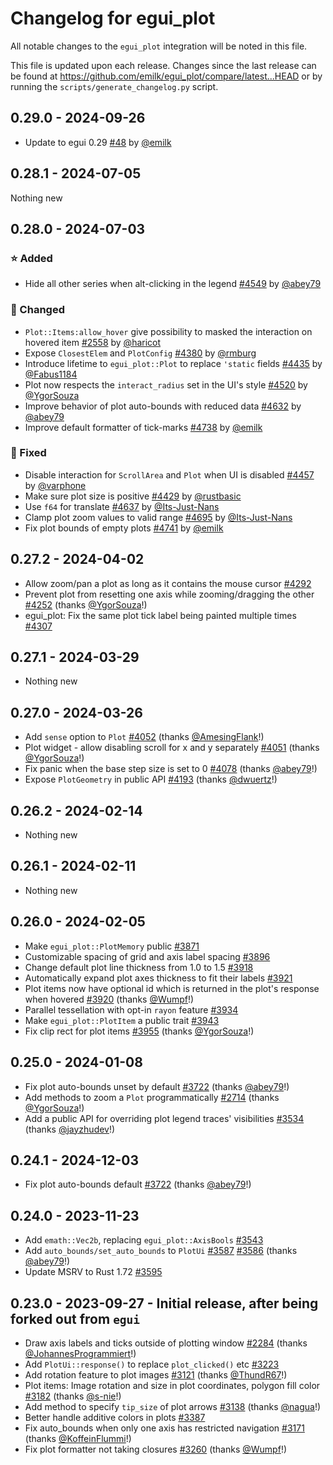 # Changelog for egui_plot

All notable changes to the `egui_plot` integration will be noted in this file.

This file is updated upon each release.
Changes since the last release can be found at <https://github.com/emilk/egui_plot/compare/latest...HEAD> or by running the `scripts/generate_changelog.py` script.

## 0.29.0 - 2024-09-26

- Update to egui 0.29 [#48](https://github.com/emilk/egui_plot/pull/48) by [@emilk](https://github.com/emilk)

## 0.28.1 - 2024-07-05

Nothing new

## 0.28.0 - 2024-07-03

### ⭐ Added

- Hide all other series when alt-clicking in the legend [#4549](https://github.com/emilk/egui/pull/4549) by [@abey79](https://github.com/abey79)

### 🔧 Changed

- `Plot::Items:allow_hover` give possibility to masked the interaction on hovered item [#2558](https://github.com/emilk/egui/pull/2558) by [@haricot](https://github.com/haricot)
- Expose `ClosestElem` and `PlotConfig` [#4380](https://github.com/emilk/egui/pull/4380) by [@rmburg](https://github.com/rmburg)
- Introduce lifetime to `egui_plot::Plot` to replace `'static` fields [#4435](https://github.com/emilk/egui/pull/4435) by [@Fabus1184](https://github.com/Fabus1184)
- Plot now respects the `interact_radius` set in the UI's style [#4520](https://github.com/emilk/egui/pull/4520) by [@YgorSouza](https://github.com/YgorSouza)
- Improve behavior of plot auto-bounds with reduced data [#4632](https://github.com/emilk/egui/pull/4632) by [@abey79](https://github.com/abey79)
- Improve default formatter of tick-marks [#4738](https://github.com/emilk/egui/pull/4738) by [@emilk](https://github.com/emilk)

### 🐛 Fixed

- Disable interaction for `ScrollArea` and `Plot` when UI is disabled [#4457](https://github.com/emilk/egui/pull/4457) by [@varphone](https://github.com/varphone)
- Make sure plot size is positive [#4429](https://github.com/emilk/egui/pull/4429) by [@rustbasic](https://github.com/rustbasic)
- Use `f64` for translate [#4637](https://github.com/emilk/egui/pull/4637) by [@Its-Just-Nans](https://github.com/Its-Just-Nans)
- Clamp plot zoom values to valid range [#4695](https://github.com/emilk/egui/pull/4695) by [@Its-Just-Nans](https://github.com/Its-Just-Nans)
- Fix plot bounds of empty plots [#4741](https://github.com/emilk/egui/pull/4741) by [@emilk](https://github.com/emilk)

## 0.27.2 - 2024-04-02

- Allow zoom/pan a plot as long as it contains the mouse cursor [#4292](https://github.com/emilk/egui/pull/4292)
- Prevent plot from resetting one axis while zooming/dragging the other [#4252](https://github.com/emilk/egui/pull/4252) (thanks [@YgorSouza](https://github.com/YgorSouza)!)
- egui_plot: Fix the same plot tick label being painted multiple times [#4307](https://github.com/emilk/egui/pull/4307)

## 0.27.1 - 2024-03-29

- Nothing new

## 0.27.0 - 2024-03-26

- Add `sense` option to `Plot` [#4052](https://github.com/emilk/egui/pull/4052) (thanks [@AmesingFlank](https://github.com/AmesingFlank)!)
- Plot widget - allow disabling scroll for x and y separately [#4051](https://github.com/emilk/egui/pull/4051) (thanks [@YgorSouza](https://github.com/YgorSouza)!)
- Fix panic when the base step size is set to 0 [#4078](https://github.com/emilk/egui/pull/4078) (thanks [@abey79](https://github.com/abey79)!)
- Expose `PlotGeometry` in public API [#4193](https://github.com/emilk/egui/pull/4193) (thanks [@dwuertz](https://github.com/dwuertz)!)

## 0.26.2 - 2024-02-14

- Nothing new

## 0.26.1 - 2024-02-11

- Nothing new

## 0.26.0 - 2024-02-05

- Make `egui_plot::PlotMemory` public [#3871](https://github.com/emilk/egui/pull/3871)
- Customizable spacing of grid and axis label spacing [#3896](https://github.com/emilk/egui/pull/3896)
- Change default plot line thickness from 1.0 to 1.5 [#3918](https://github.com/emilk/egui/pull/3918)
- Automatically expand plot axes thickness to fit their labels [#3921](https://github.com/emilk/egui/pull/3921)
- Plot items now have optional id which is returned in the plot's response when hovered [#3920](https://github.com/emilk/egui/pull/3920) (thanks [@Wumpf](https://github.com/Wumpf)!)
- Parallel tessellation with opt-in `rayon` feature [#3934](https://github.com/emilk/egui/pull/3934)
- Make `egui_plot::PlotItem` a public trait [#3943](https://github.com/emilk/egui/pull/3943)
- Fix clip rect for plot items [#3955](https://github.com/emilk/egui/pull/3955) (thanks [@YgorSouza](https://github.com/YgorSouza)!)

## 0.25.0 - 2024-01-08

- Fix plot auto-bounds unset by default [#3722](https://github.com/emilk/egui/pull/3722) (thanks [@abey79](https://github.com/abey79)!)
- Add methods to zoom a `Plot` programmatically [#2714](https://github.com/emilk/egui/pull/2714) (thanks [@YgorSouza](https://github.com/YgorSouza)!)
- Add a public API for overriding plot legend traces' visibilities [#3534](https://github.com/emilk/egui/pull/3534) (thanks [@jayzhudev](https://github.com/jayzhudev)!)

## 0.24.1 - 2024-12-03

- Fix plot auto-bounds default [#3722](https://github.com/emilk/egui/pull/3722) (thanks [@abey79](https://github.com/abey79)!)

## 0.24.0 - 2023-11-23

- Add `emath::Vec2b`, replacing `egui_plot::AxisBools` [#3543](https://github.com/emilk/egui/pull/3543)
- Add `auto_bounds/set_auto_bounds` to `PlotUi` [#3587](https://github.com/emilk/egui/pull/3587) [#3586](https://github.com/emilk/egui/pull/3586) (thanks [@abey79](https://github.com/abey79)!)
- Update MSRV to Rust 1.72 [#3595](https://github.com/emilk/egui/pull/3595)

## 0.23.0 - 2023-09-27 - Initial release, after being forked out from `egui`

- Draw axis labels and ticks outside of plotting window [#2284](https://github.com/emilk/egui/pull/2284) (thanks [@JohannesProgrammiert](https://github.com/JohannesProgrammiert)!)
- Add `PlotUi::response()` to replace `plot_clicked()` etc [#3223](https://github.com/emilk/egui/pull/3223)
- Add rotation feature to plot images [#3121](https://github.com/emilk/egui/pull/3121) (thanks [@ThundR67](https://github.com/ThundR67)!)
- Plot items: Image rotation and size in plot coordinates, polygon fill color [#3182](https://github.com/emilk/egui/pull/3182) (thanks [@s-nie](https://github.com/s-nie)!)
- Add method to specify `tip_size` of plot arrows [#3138](https://github.com/emilk/egui/pull/3138) (thanks [@nagua](https://github.com/nagua)!)
- Better handle additive colors in plots [#3387](https://github.com/emilk/egui/pull/3387)
- Fix auto_bounds when only one axis has restricted navigation [#3171](https://github.com/emilk/egui/pull/3171) (thanks [@KoffeinFlummi](https://github.com/KoffeinFlummi)!)
- Fix plot formatter not taking closures [#3260](https://github.com/emilk/egui/pull/3260) (thanks [@Wumpf](https://github.com/Wumpf)!)
